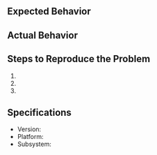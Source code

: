 <!--- Provide a general summary of the issue in the Title above -->

## Expected Behavior
<!--- Tell us what should happen -->

## Actual Behavior
<!--- Tell us what happens instead of the expected behavior -->

## Steps to Reproduce the Problem
<!--- Provide a screenshot, or an unambiguous set of steps to -->
<!--- reproduce this bug-->
  1.
  2.
  3.

## Specifications

  - Version:
  - Platform:
  - Subsystem:
